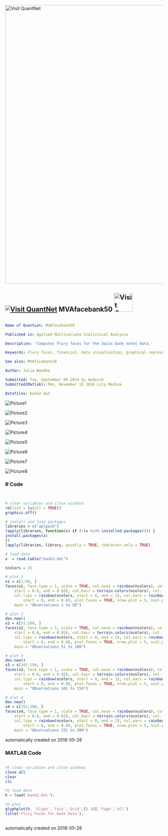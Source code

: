 [<img src="https://github.com/QuantLet/Styleguide-and-FAQ/blob/master/pictures/banner.png" width="888" alt="Visit QuantNet">](http://quantlet.de/)

## [<img src="https://github.com/QuantLet/Styleguide-and-FAQ/blob/master/pictures/qloqo.png" alt="Visit QuantNet">](http://quantlet.de/) **MVAfacebank50** [<img src="https://github.com/QuantLet/Styleguide-and-FAQ/blob/master/pictures/QN2.png" width="60" alt="Visit QuantNet 2.0">](http://quantlet.de/)

```yaml

Name of QuantLet: MVAfacebank50

Published in: Applied Multivariate Statistical Analysis

Description: 'Computes Flury faces for the Swiss bank notes data.'

Keywords: Flury faces, financial, data visualization, graphical representation, plot

See also: MVAfacebank10

Author: Julia Wandke

Submitted: Tue, September 09 2014 by Awdesch 
Submitted[Matlab]: Mon, November 15 2016 Lily Medina

Datafiles: bank2.dat

```

![Picture1](MVAfacebank501_matlab.png)

![Picture2](MVAfacebank502_matlab.png)

![Picture3](MVAfacebank503_matlab.png)

![Picture4](MVAfacebank504_matlab.png)

![Picture5](MVAfacebank50_1-1.png)

![Picture6](MVAfacebank50_2-1.png)

![Picture7](MVAfacebank50_3-1.png)

![Picture8](MVAfacebank50_4-1.png)

### R Code
```r


# clear variables and close windows
rm(list = ls(all = TRUE))
graphics.off()

# install and load packages
libraries = c("aplpack")
lapply(libraries, function(x) if (!(x %in% installed.packages())) {
install.packages(x)
})
lapply(libraries, library, quietly = TRUE, character.only = TRUE)

# load data
x  = read.table("bank2.dat")

ncolors = 15

# plot 1
x1 = x[1:50, ]
faces(x1, face.type = 1, scale = TRUE, col.nose = rainbow(ncolors), col.eyes = rainbow(ncolors, 
    start = 0.6, end = 0.85), col.hair = terrain.colors(ncolors), col.face = heat.colors(ncolors), 
    col.lips = rainbow(ncolors, start = 0, end = 1), col.ears = rainbow(ncolors, 
        start = 0, end = 0.8), plot.faces = TRUE, nrow.plot = 5, ncol.plot = 10, 
    main = "Observations 1 to 50")

# plot 2
dev.new()
x2 = x[51:100, ]
faces(x2, face.type = 1, scale = TRUE, col.nose = rainbow(ncolors), col.eyes = rainbow(ncolors, 
    start = 0.6, end = 0.85), col.hair = terrain.colors(ncolors), col.face = heat.colors(ncolors), 
    col.lips = rainbow(ncolors, start = 0, end = 1), col.ears = rainbow(ncolors, 
        start = 0, end = 0.8), plot.faces = TRUE, nrow.plot = 5, ncol.plot = 10, 
    main = "Observations 51 to 100")

# plot 3
dev.new()
x3 = x[101:150, ]
faces(x3, face.type = 1, scale = TRUE, col.nose = rainbow(ncolors), col.eyes = rainbow(ncolors, 
    start = 0.6, end = 0.85), col.hair = terrain.colors(ncolors), col.face = heat.colors(ncolors), 
    col.lips = rainbow(ncolors, start = 0, end = 1), col.ears = rainbow(ncolors, 
        start = 0, end = 0.8), plot.faces = TRUE, nrow.plot = 5, ncol.plot = 10, 
    main = "Observations 101 to 150")

# plot 4
dev.new()
x4 = x[151:200, ]
faces(x4, face.type = 1, scale = TRUE, col.nose = rainbow(ncolors), col.eyes = rainbow(ncolors, 
    start = 0.6, end = 0.85), col.hair = terrain.colors(ncolors), col.face = heat.colors(ncolors), 
    col.lips = rainbow(ncolors, start = 0, end = 1), col.ears = rainbow(ncolors, 
        start = 0, end = 0.8), plot.faces = TRUE, nrow.plot = 5, ncol.plot = 10, 
    main = "Observations 151 to 200")

```

automatically created on 2018-05-28

### MATLAB Code
```matlab

%% clear variables and close windows
close all
clear 
clc

%% load data
h = load('bank2.dat');    

%% plot
glyphplot(h, 'Glyph','face','Grid',[5 10],'Page','all')
title('Flury Faces for Bank Data');
   
```

automatically created on 2018-05-28